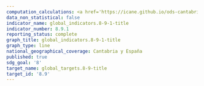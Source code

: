 ```yaml
---
computation_calculations: <a href='https://icane.github.io/ods-cantabria/assets/pdf/8.9.1.1.pdf' target='_blank'>Tasa de crecimiento del PIB generado por el turismo</a><br><a href='https://icane.github.io/ods-cantabria/assets/pdf/8.9.1.2.pdf' target='_blank'>PIB generado por el turismo en proporción al PIB total</a>
data_non_statistical: false
indicator_name: global_indicators.8-9-1-title
indicator_number: 8.9.1
reporting_status: complete
graph_title: global_indicators.8-9-1-title
graph_type: line
national_geographical_coverage: Cantabria y España
published: true
sdg_goal: '8'
target_name: global_targets.8-9-title
target_id: '8.9'
---
```


